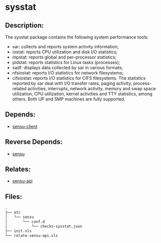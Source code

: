 # sysstat

## Description:

The sysstat package contains the following system performance tools:
- sar: collects and reports system activity information;
- iostat: reports CPU utilization and disk I/O statistics;
- mpstat: reports global and per-processor statistics;
- pidstat: reports statistics for Linux tasks (processes);
- sadf: displays data collected by sar in various formats;
- nfsiostat: reports I/O statistics for network filesystems;
- cifsiostat: reports I/O statistics for CIFS filesystems.
The statistics reported by sar deal with I/O transfer rates, paging activity, process-related activities, interrupts, network activity, memory and swap space utilization, CPU utilization, kernel activities and TTY statistics, among others. Both UP and SMP machines are fully supported.

## Depends:

  -  [sensu-client](/salt/sensu-client)

## Reverse Depends:

  -  [sensu](/salt/sensu)

## Relates:

  -  [sensu-api](/salt/sensu-api)

## Files:

```bash
.
├── etc
│   └── sensu
│       └── conf.d
│           └── checks-sysstat.json
├── init.sls
└── relate-sensu-api.sls
```
